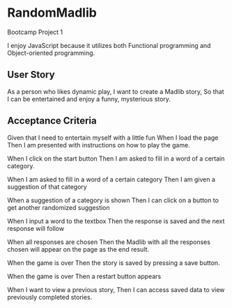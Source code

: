 # RandomMadlib
Bootcamp Project 1

I enjoy JavaScript because it utilizes both Functional programming and Object-oriented programming.

## User Story


As a person who likes dynamic play, 
I want to create a Madlib story, 
So that I can be entertained and enjoy a funny, mysterious story.

## Acceptance Criteria

Given that I need to entertain myself with a little fun
When I load the page 
Then I am presented with instructions on how to play the game.

When I click on the start button
Then I am asked to fill in a word of a certain category.

When I am asked to fill in a word of a certain category
Then I am given a suggestion of that category

When a suggestion of a category is shown
Then I can click on a button to get another randomized suggestion

When I input a word to the textbox
Then the response is saved and the next response will follow

When all responses are chosen 
Then the Madlib with all the responses chosen will appear on the page as the end result.

When the game is over
Then the story is saved by pressing a save button.

When the game is over
Then a restart button appears

When I want to view a previous story,
Then I can access saved data to view previously completed stories.
